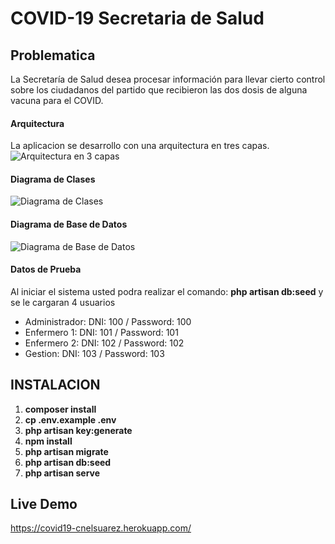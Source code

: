 # COVID-19 Secretaria de Salud
## Problematica 
La Secretaría de Salud desea procesar información para llevar cierto control sobre los ciudadanos del partido que recibieron las dos dosis de alguna vacuna para el COVID.
#### Arquitectura
La aplicacion se desarrollo con una arquitectura en tres capas.
![Arquitectura en 3 capas](https://i.ibb.co/jf2SrKc/arquitectura.png)
#### Diagrama de Clases 
![Diagrama de Clases](https://i.ibb.co/yn69kg4/Diagrama-de-clases-Proyecto-1-Apps2.jpg)
#### Diagrama de Base de Datos
![Diagrama de Base de Datos](https://i.ibb.co/sFgng4Q/diagrama-db.png)
#### Datos de Prueba
Al iniciar el sistema usted podra realizar el comando: **php artisan db:seed** 
y se le cargaran 4 usuarios
* Administrador:   DNI: 100 / Password: 100
* Enfermero 1: DNI: 101 / Password: 101
* Enfermero 2: DNI: 102 / Password: 102
* Gestion: DNI: 103 / Password: 103
## INSTALACION  
1. **composer install**
1. **cp .env.example .env**
1. **php artisan key:generate**
1. **npm install**
1. **php artisan migrate**
1. **php artisan db:seed**
1. **php artisan serve**
## Live Demo
https://covid19-cnelsuarez.herokuapp.com/

